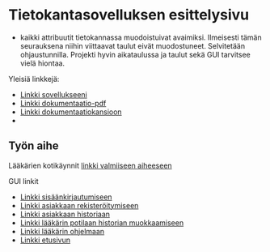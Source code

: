 # Tietokantasovelluksen esittelysivu

- kaikki attribuutit tietokannassa muodoistuivat avaimiksi. Ilmeisesti tämän seurauksena niihin viittaavat taulut eivät muodostuneet. Selvitetään ohjaustunnilla. Projekti hyvin aikataulussa ja taulut sekä GUI tarvitsee vielä hiontaa.

Yleisiä linkkejä:

* [Linkki sovellukseeni](https://pparmann.users.cs.helsinki.fi/kotilaakari/)
* [Linkki dokumentaatio-pdf](https://github.com/pparm/Tsoha-Bootstrap/blob/master/doc/dokumentaatio.pdf)
* [Linkki dokumentaatiokansioon](https://github.com/pparm/Tsoha-Bootstrap/blob/master/doc/)
* 


## Työn aihe

Lääkärien kotikäynnit [linkki valmiiseen aiheeseen](http://advancedkittenry.github.io/suunnittelu_ja_tyoymparisto/aiheet/Laakarin_kotikaynnit.html) 

GUI linkit

* [Linkki sisäänkirjautumiseen](http://pparmann.users.cs.helsinki.fi/kotilaakari/kirjautuminen)
* [Linkki asiakkaan rekisteröitymiseen](http://pparmann.users.cs.helsinki.fi/kotilaakari/rekisteroituminen)
* [Linkki asiakkaan historiaan](http://pparmann.users.cs.helsinki.fi/kotilaakari/potilaan_historia)
* [Linkki lääkärin potilaan historian muokkaamiseen](http://pparmann.users.cs.helsinki.fi/kotilaakari/potilaan_historia_muokkaus)
* [Linkki lääkärin ohjelmaan](http://pparmann.users.cs.helsinki.fi/kotilaakari/laakarin_ohjelma)
* [Linkki etusivun](http://pparmann.users.cs.helsinki.fi/kotilaakari/)
